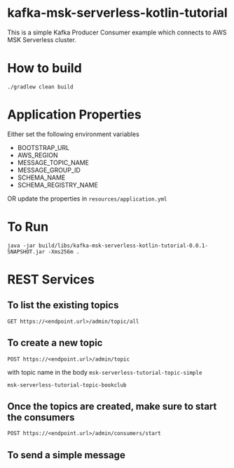# kafka-msk-serverless-kotlin-tutorial
This is a simple Kafka Producer Consumer example which connects to AWS MSK Serverless cluster. 

# How to build
`./gradlew clean build`

# Application Properties
Either set the following environment variables

* BOOTSTRAP_URL
* AWS_REGION
* MESSAGE_TOPIC_NAME
* MESSAGE_GROUP_ID
* SCHEMA_NAME
* SCHEMA_REGISTRY_NAME

OR update the properties in `resources/application.yml`

# To Run
`java -jar build/libs/kafka-msk-serverless-kotlin-tutorial-0.0.1-SNAPSHOT.jar -Xms256m .`

# REST Services

## To list the existing topics

`GET https://<endpoint.url>/admin/topic/all`

## To create a new topic

`POST https://<endpoint.url>/admin/topic`

with topic name in the body
`msk-serverless-tutorial-topic-simple`

`msk-serverless-tutorial-topic-bookclub`

## Once the topics are created, make sure to start the consumers

`POST https://<endpoint.url>/admin/consumers/start`


## To send a simple message 
